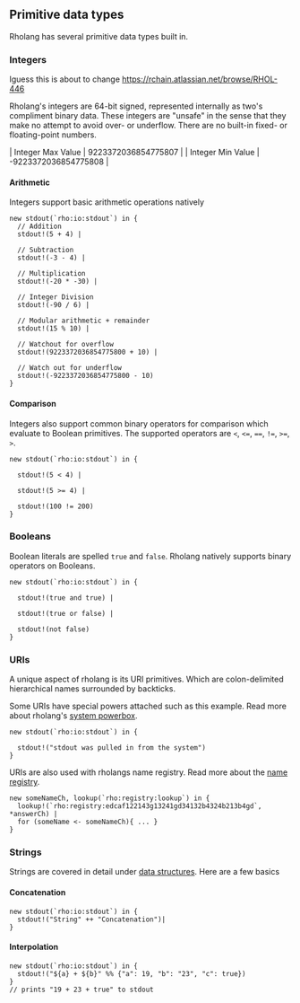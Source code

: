 ## Primitive data types

Rholang has several primitive data types built in.

### Integers
Iguess this is about to change https://rchain.atlassian.net/browse/RHOL-446

Rholang's integers are 64-bit signed, represented internally as two's compliment binary data. These integers are "unsafe" in the sense that they make no attempt to avoid over- or underflow. There are no built-in fixed- or floating-point numbers.

| Integer Max Value |  9223372036854775807 |
| Integer Min Value | -9223372036854775808 |

#### Arithmetic
Integers support basic arithmetic operations natively

```rholang
new stdout(`rho:io:stdout`) in {
  // Addition
  stdout!(5 + 4) |

  // Subtraction
  stdout!(-3 - 4) |

  // Multiplication
  stdout!(-20 * -30) |

  // Integer Division
  stdout!(-90 / 6) |

  // Modular arithmetic + remainder
  stdout!(15 % 10) |

  // Watchout for overflow
  stdout!(9223372036854775800 + 10) |

  // Watch out for underflow
  stdout!(-9223372036854775800 - 10)
}
```

#### Comparison
Integers also support common binary operators for comparison which evaluate to Boolean primitives. The supported operators are `<`, `<=`, `==`, `!=`, `>=`, `>`.

```rholang
new stdout(`rho:io:stdout`) in {

  stdout!(5 < 4) |

  stdout!(5 >= 4) |

  stdout!(100 != 200)
}
```

### Booleans
Boolean literals are spelled `true` and `false`. Rholang natively supports binary operators on Booleans.

```rholang
new stdout(`rho:io:stdout`) in {

  stdout!(true and true) |

  stdout!(true or false) |

  stdout!(not false)
}
```

### URIs
A unique aspect of rholang is its URI primitives. Which are colon-delimited hierarchical names surrounded by backticks.

Some URIs have special powers attached such as this example. Read more about rholang's [system powerbox](../powerbox/).
```rholang
new stdout(`rho:io:stdout`) in {

  stdout!("stdout was pulled in from the system")
}
```

URIs are also used with rholangs name registry. Read more about the [name registry](../registry/).
```rholang
new someNameCh, lookup(`rho:registry:lookup`) in {
  lookup!(`rho:registry:edcaf122143g13241gd34132b4324b213b4gd`, *answerCh) |
  for (someName <- someNameCh){ ... }
}
```


### Strings
Strings are covered in detail under [data structures](../data_structures). Here are a few basics

#### Concatenation

```rholang
new stdout(`rho:io:stdout`) in {
  stdout!("String" ++ "Concatenation")|
}
```

#### Interpolation

```rholang
new stdout(`rho:io:stdout`) in {
  stdout!("${a} + ${b}" %% {"a": 19, "b": "23", "c": true})
}
// prints "19 + 23 + true" to stdout
```
